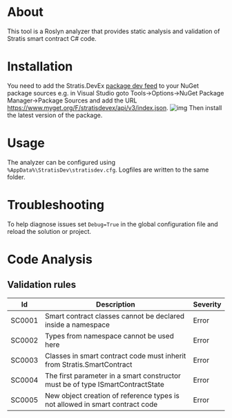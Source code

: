 ﻿# About
This tool is a Roslyn analyzer that provides static analysis and validation of Stratis smart contract C# code.

# Installation
You need to add the Stratis.DevEx [package dev feed](https://www.myget.org/F/stratisdevex/api/v3/index.json) to your NuGet package sources e.g. in Visual Studio goto Tools->Options->NuGet Package Manager->Package Sources and add the URL https://www.myget.org/F/stratisdevex/api/v3/index.json.
![img](https://phx02pap002files.storage.live.com/y4mFcBqajfZXbydpDpjiAiulclR9coMXZSydLbTxLKGfz9tyH2m4w86rPrkZ-413id1Wx5nhdOiS6CnnLu7EHEs10pv7J80zhwTaA8WPv3-ZQ3mGB_eHI7Fke3K4rCv501KDPyf7I3PGS1vLfoQhZtzfECq2tUXp6xEWr9sVZxp1ONLZVDSDweix3scfSCO8TZ7?width=1918&height=963&cropmode=none)
Then install the latest version of the package.

# Usage
The analyzer can be configured using `%AppData%\StratisDev\stratisdev.cfg`. Logfiles are written to the same folder.

# Troubleshooting
To help diagnose issues set `Debug=True` in the global configuration file and reload the solution or project.

# Code Analysis

## Validation rules
| Id | Description | Severity |
| --- | ----------- | ------  |
| SC0001 | Smart contract classes cannot be declared inside a namespace | Error |
| SC0002 | Types from namespace cannot be used here | Error |
| SC0003 | Classes in smart contract code must inherit from Stratis.SmartContract | Error |
| SC0004 | The first parameter in a smart constructor must be of type ISmartContractState | Error |
| SC0005 | New object creation of reference types is not allowed in smart contract code | Error | 
